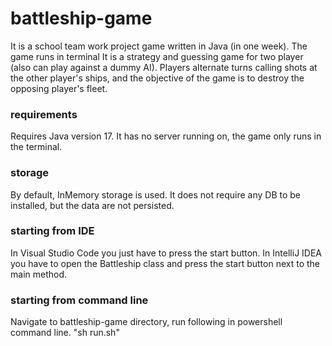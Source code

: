 # battleship-game
It is a school team work project game written in Java (in one week). The game runs in terminal
It is a strategy and guessing game for two player (also can play against a dummy AI).
Players alternate turns calling shots at the other player's ships, and the objective of the game is to destroy the opposing player's fleet.

### requirements
Requires Java version 17. It has no server running on, the game only runs in the terminal.

### storage
By default, InMemory storage is used. It does not require any DB to be installed, but the data are not persisted.

### starting from IDE
In Visual Studio Code you just have to press the start button.
In IntelliJ IDEA you have to open the Battleship class and press the start button next to the main method.


### starting from command line
Navigate to battleship-game directory, run following in powershell command line.
"sh run.sh"